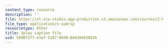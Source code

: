 ```yaml
---
content_type: resource
description: ''
file: https://ol-ocw-studio-app-production.s3.amazonaws.com/courses/2-003sc-engineering-dynamics-fall-2011/5890f2f7e1af51878600044304938545_jROTMB142T0.vtt
file_type: application/x-subrip
resourcetype: Other
title: 3play caption file
uid: 5890f2f7-e1af-5187-8600-044304938545
---
```

